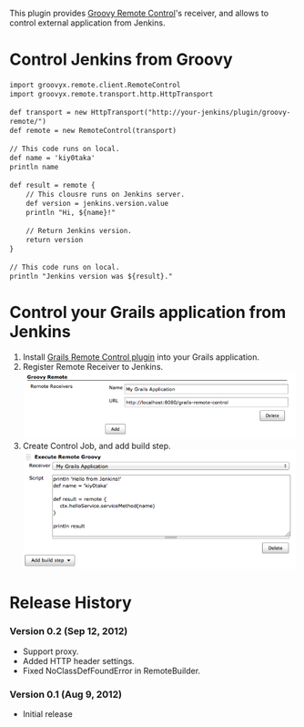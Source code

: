 This plugin provides [Groovy Remote
Control](http://groovy.codehaus.org/modules/remote/)'s receiver, and
allows to control external application from Jenkins.

# Control Jenkins from Groovy

``` syntaxhighlighter-pre
import groovyx.remote.client.RemoteControl
import groovyx.remote.transport.http.HttpTransport

def transport = new HttpTransport("http://your-jenkins/plugin/groovy-remote/")
def remote = new RemoteControl(transport)

// This code runs on local.
def name = 'kiy0taka'
println name

def result = remote {
    // This clousre runs on Jenkins server.
    def version = jenkins.version.value
    println "Hi, ${name}!"

    // Return Jenkins version.
    return version
}

// This code runs on local.
println "Jenkins version was ${result}."
```

# Control your Grails application from Jenkins

1.  Install [Grails Remote Control
    plugin](http://grails.org/plugin/remote-control) into your Grails
    application.
2.  Register Remote Receiver to Jenkins.  
    ![](docs/images/global.png)
3.  Create Control Job, and add build step.  
    ![](docs/images/config.png)

# Release History

### Version 0.2 (Sep 12, 2012)

-   Support proxy.
-   Added HTTP header settings.
-   Fixed NoClassDefFoundError in RemoteBuilder.

### Version 0.1 (Aug 9, 2012)

-   Initial release
